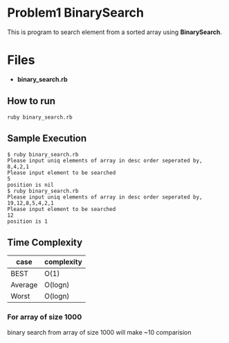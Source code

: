﻿# Problem1 BinarySearch

This  is program to search element from a sorted array using **BinarySearch**. 

# Files

- **binary_search.rb**

## How to run

    ruby binary_search.rb
    

## Sample Execution

    $ ruby binary_search.rb
    Please input uniq elements of array in desc order seperated by, 
    8,4,2,1
    Please input element to be searched
    5
    position is nil
    $ ruby binary_search.rb
    Please input uniq elements of array in desc order seperated by, 
    19,12,8,5,4,2,1
    Please input element to be searched
    12
    position is 1



## Time Complexity
|case| complexity |
|----------|---|
|     BEST    | O(1) |
| Average |O(logn)|
| Worst | O(logn)|

### For array of size 1000
binary search  from array of size 1000 will make ~10 comparision 




